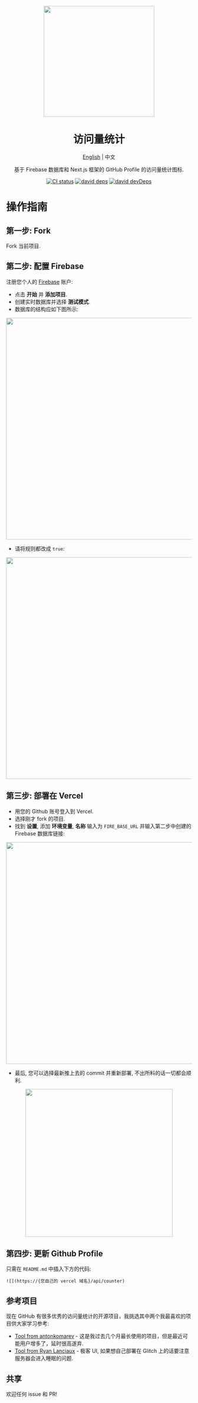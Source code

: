 <p align="center">
  <a href="https://nextjs-view-counter-hephaest.vercel.app/api/counter">
    <img height="300px" src="https://user-images.githubusercontent.com/37981444/122640887-6355bd00-d134-11eb-981a-042d82f1b00d.png">
  </a>
</p>

<h1 align="center">访问量统计</h1>

<div align="center">

[English](README.md) | 中文

基于 Firebase 数据库和 Next.js 框架的 GitHub Profile 的访问量统计图标.

[![CI status][github-action-image]][github-action-url] [![david deps][david-image]][david-url] [![david devDeps][david-dev-image]][david-dev-url]

[github-action-image]: https://img.shields.io/github/workflow/status/Hephaest/nextjs-view-counter/View%20Counter%20CI/main
[github-action-url]: https://github.com/Hephaest/nextjs-view-counter/actions?query=View%20Counter%20CI
[david-image]: https://img.shields.io/david/Hephaest/nextjs-view-counter?style=flat-square
[david-dev-url]: https://david-dm.org/Hephaest/nextjs-view-counter?type=dev
[david-dev-image]: https://img.shields.io/david/dev/Hephaest/nextjs-view-counter?style=flat-square
[david-url]: https://david-dm.org/Hephaest/nextjs-view-counter

</div>

# 操作指南

## 第一步: Fork

Fork 当前项目.

## 第二步: 配置 Firebase

注册您个人的 [Firebase](https://firebase.google.com/) 账户:

- 点击 **开始** 并 **添加项目**.
- 创建实时数据库并选择 **测试模式**.
- 数据库的结构应如下图所示:

<p align="center">
  <img width="600px" src="https://user-images.githubusercontent.com/37981444/122641337-33f47f80-d137-11eb-803a-ebe3b876ec83.png">
</p>

- 请将规则都改成 `true`:

<p align="center">
  <img width="600px" src="https://user-images.githubusercontent.com/37981444/122645133-67410980-d14b-11eb-97ee-40cc1b8062ac.png">
</p>

## 第三步: 部署在 Vercel

- 用您的 Github 账号登入到 Vercel.
- 选择刚才 fork 的项目.
- 找到 **设置**, 添加 **环境变量**, **名称** 输入为 `FIRE_BASE_URL` 并输入第二步中创建的 Firebase 数据库链接:

<p align="center">
  <img width="600px" src="https://user-images.githubusercontent.com/37981444/122641573-cd706100-d138-11eb-8041-bcd4b1648d6d.png">
</p>

- 最后, 您可以选择最新推上去的 commit 并重新部署, 不出所料的话一切都会顺利.

<p align="center">
  <img width="400px" src="https://user-images.githubusercontent.com/37981444/122641740-b1b98a80-d139-11eb-8653-bc1e54fe5d96.png">
</p>

## 第四步: 更新 Github Profile

只需在 `README.md` 中插入下方的代码:

```
![](https://{您自己的 vercel 域名}/api/counter)
```

## 参考项目

现在 GitHub 有很多优秀的访问量统计的开源项目，我挑选其中两个我最喜欢的项目供大家学习参考:

- [Tool from antonkomarev](https://github.com/antonkomarev/github-profile-views-counter) - 这是我过去几个月最长使用的项目，但是最近可能用户增多了，延时很高遂弃.
- [Tool from Ryan Lanciaux](https://dev.to/ryanlanciaux/quick-github-profile-visit-counter-14en) - 极客 UI, 如果想自己部署在 Glitch 上的话要注意服务器会进入睡眠的问题.

## 共享

欢迎任何 issue 和 PR!
